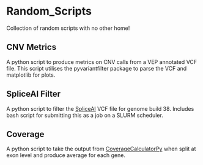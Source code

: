 # Random_Scripts
Collection of random scripts with no other home!

CNV Metrics
------
A python script to produce metrics on CNV calls from a VEP annotated VCF file. This script utilises the pyvariantfilter package to parse the VCF and matplotlib for plots.


SpliceAI Filter
------
A python script to filter the [SpliceAI](https://github.com/Illumina/SpliceAI) VCF file for genome build 38. Includes bash script for submitting this as a job on a SLURM scheduler. 


Coverage
------
A python script to take the output from [CoverageCalculatorPy](https://github.com/AWGL/CoverageCalculatorPy) when split at exon level and produce average for each gene. 
